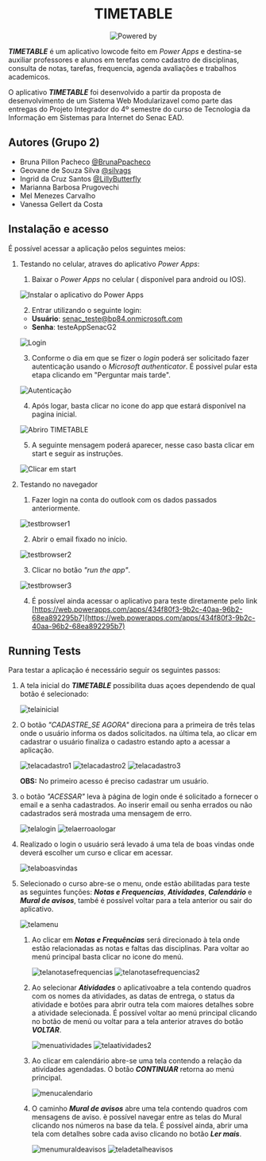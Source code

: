 <h1 align="center"> TIMETABLE </h1>

<div align="center">

  ![Powered by](https://img.shields.io/badge/Power%20Apps-742774.svg?style=for-the-badge&logo=Power-Apps&logoColor=white)
  
 </div>

**_TIMETABLE_** é um aplicativo lowcode feito em _Power Apps_ e destina-se auxiliar professores e alunos em terefas como cadastro de disciplinas, consulta de notas, tarefas, frequencia, agenda avaliações e trabalhos academicos.

O aplicativo **_TIMETABLE_** foi desenvolvido a partir da proposta de desenvolvimento de um Sistema Web Modularizavel como parte das entregas do Projeto Integrador do 4º semestre do curso de Tecnologia da Informação em Sistemas para Internet do Senac EAD.


## Autores (Grupo 2)

- Bruna Pillon Pacheco [@BrunaPpacheco](https://github.com/BrunaPpacheco)
- Geovane de Souza Silva [@silvags](https://github.com/silvags)
- Ingrid da Cruz Santos [@LillyButterfly](https://github.com/LillyButterfly)
- Marianna Barbosa Prugovechi
- Mel Menezes Carvalho
- Vanessa Gellert da Costa

## Instalação e acesso

É possível acessar a aplicação pelos seguintes meios: 

1. Testando no celular, atraves do aplicativo _Power Apps_:
    1. Baixar o _Power Apps_ no celular ( disponível para android ou IOS).
    
      ![Instalar o aplicativo do Power Apps](https://user-images.githubusercontent.com/59966478/224584701-da535ae6-9396-4587-a221-77fb0075dd7e.png)
  
    2. Entrar utilizando o seguinte login: 
      - **Usuário**: senac_teste@bp84.onmicrosoft.com
      - **Senha**: testeAppSenacG2
    
      ![Login](https://user-images.githubusercontent.com/59966478/224584796-5c384e23-1b06-4bad-bb61-89df1ec0c8f1.png)
  
    3. Conforme o dia em que se fizer o _login_ poderá ser solicitado fazer autenticação usando o _Microsoft authenticator_. É possivel pular esta etapa clicando em "Perguntar mais tarde".
    
      ![Autenticação](https://user-images.githubusercontent.com/59966478/224584868-1ae11317-6c58-4c63-b0c2-5469c5812da6.png)
    
    4. Após logar, basta clicar no icone do app que estará disponível na pagina inicial.

      ![Abriro TIMETABLE](https://user-images.githubusercontent.com/59966478/224585033-6a151fac-474f-4a84-87e4-b1768006c2cc.png)
  
    5. A seguinte mensagem poderá aparecer, nesse caso basta clicar em start e seguir as instruções.
      
      ![Clicar em start](https://user-images.githubusercontent.com/59966478/224585093-92c3d2ef-cbe9-41cd-b981-0c8f9284fd9a.png)

2. Testando no navegador
    1. Fazer login na conta do outlook com os dados passados anteriormente.
    
      ![testbrowser1](https://user-images.githubusercontent.com/59966478/224595690-882baf57-e8f0-4704-a1b8-882993fa6dd8.png)
        
    2. Abrir o email fixado no início.
       
      ![testbrowser2](https://user-images.githubusercontent.com/59966478/224595743-8eeb86a3-ffb9-4c04-b246-005fa7aa24fc.png)
 
    3. Clicar no botão _"run the app"_.
    
      ![testbrowser3](https://user-images.githubusercontent.com/59966478/224594987-8f5e0efd-17b8-4535-b6b2-99d40044ff19.png)

    4. É possível ainda acessar o aplicativo para teste diretamente pelo link [https://web.powerapps.com/apps/434f80f3-9b2c-40aa-96b2-68ea892295b7](https://web.powerapps.com/apps/434f80f3-9b2c-40aa-96b2-68ea892295b7)
      

## Running Tests

Para testar a aplicação é necessário seguir os seguintes passos:

1. A tela inicial do ***TIMETABLE*** possibilita duas açoes dependendo de qual botão é selecionado:

    ![telainicial](https://user-images.githubusercontent.com/59966478/224850740-3e7787f7-4c69-4ed3-98ff-dba4e619fcbe.png)
    
  1. O botão _"CADASTRE_SE AGORA"_ direciona para a primeira de três telas onde o usuário informa os dados solicitados. na última tela, ao clicar em cadastrar o usuário finaliza o cadastro estando apto a acessar a aplicação.
        
        ![telacadastro1](https://user-images.githubusercontent.com/59966478/224851182-eb6f0e9e-4f3d-47cf-b44b-50966544ec8d.png) ![telacadastro2](https://user-images.githubusercontent.com/59966478/224851185-05e411a8-cf26-4f40-91b1-9763c48f7318.png) ![telacadastro3](https://user-images.githubusercontent.com/59966478/224851187-d5f8b7e5-4f6e-4444-8e52-7edef79cbc39.png)

        **OBS:** No primeiro acesso é preciso cadastrar um usuário.
        
  2. o botão _"ACESSAR"_ leva à página de login onde é solicitado a fornecer o email e a senha cadastrados. Ao inserir email ou senha errados ou não cadastrados será mostrada uma mensagem de erro.
   
        ![telalogin](https://user-images.githubusercontent.com/59966478/224853347-d8f72bb1-2901-436e-812a-c664f223630a.png) ![telaerroaologar](https://user-images.githubusercontent.com/59966478/224853369-4c21a817-8609-47fc-998b-bb4d892967ae.png)
   
  3. Realizado o login o usuário será levado á uma tela de boas vindas onde deverá escolher um curso e clicar em acessar.
   
        ![telaboasvindas](https://user-images.githubusercontent.com/59966478/224854762-6ddbd6ca-9363-4862-8aef-41f4cb605774.png)
        
  4. Selecionado o curso abre-se o menu, onde estão abilitadas para teste as seguintes funções: ***Notas e Frequencias***, ***Atividades***, ***Calendário*** e ***Mural de avisos***, també é possível voltar para a tela anterior ou sair do aplicativo.

      ![telamenu](https://user-images.githubusercontent.com/59966478/224856644-c8cf3b44-337f-4fca-9bba-d6f92cac5e23.png)
      
      1. Ao clicar em ***Notas e Frequências*** será direcionado à tela onde estão relacionadas as notas e faltas das disciplinas. Para voltar ao menú principal basta clicar no icone do menú.
      
          ![telanotasefrequencias](https://user-images.githubusercontent.com/59966478/224857709-6e2bcd9f-71a4-4a8c-bf38-2f6e9ad1b9f3.png) ![telanotasefrequencias2](https://user-images.githubusercontent.com/59966478/224857740-20f56fe0-45e5-464f-abc7-41620c641afd.png)
    
      2. Ao selecionar ***Atividades*** o aplicativoabre a tela contendo quadros com os nomes da atividades, as datas de entrega, o status da atividade e botões para abrir outra tela com maiores detalhes sobre a atividade selecionada. É possível voltar ao menú principal clicando no botão de menú ou voltar para a tela anterior atraves do botão ***VOLTAR***.
      
          ![menuatividades](https://user-images.githubusercontent.com/59966478/224859226-f79aa756-920f-4b51-918b-11c69500a81c.png) ![telaatividades2](https://user-images.githubusercontent.com/59966478/224859234-325379f1-a34d-41da-bd3e-da9a80515e94.png)
          
      3. Ao clicar em calendário abre-se uma tela contendo a relação da atividades agendadas. O botão ***CONTINUAR*** retorna ao menú principal.
      
          ![menucalendario](https://user-images.githubusercontent.com/59966478/224859712-7ac6178a-a445-4865-890f-3330c9b0378c.png)
          
      4. O caminho ***Mural de avisos*** abre uma tela contendo quadros com mensagens de aviso. è possível navegar entre as telas do Mural clicando nos números na base da tela. É possível ainda, abrir uma tela com detalhes sobre cada aviso clicando no botão ***Ler mais***.
      
          ![menumuraldeavisos](https://user-images.githubusercontent.com/59966478/224860585-656f394b-140d-4367-8ae2-f0e90985f472.png) ![teladetalheavisos](https://user-images.githubusercontent.com/59966478/224860702-000e285f-fd3f-4e6e-85d1-179fd1f31591.png)
